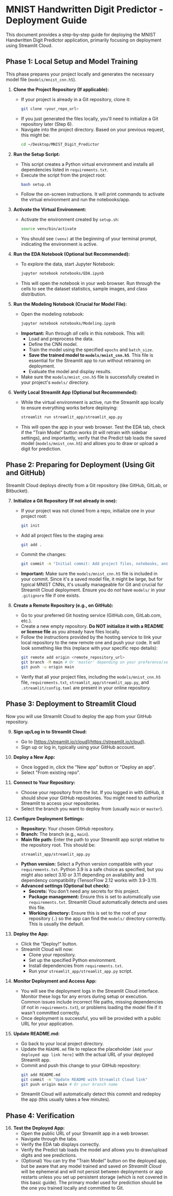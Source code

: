 # MNIST Handwritten Digit Predictor - Deployment Guide

This document provides a step-by-step guide for deploying the MNIST Handwritten Digit Predictor application, primarily focusing on deployment using Streamlit Cloud.

## Phase 1: Local Setup and Model Training

This phase prepares your project locally and generates the necessary model file (`models/mnist_cnn.h5`).

1.  **Clone the Project Repository (If applicable):**
    *   If your project is already in a Git repository, clone it:
        ```bash
        git clone <your_repo_url>
        ```
    *   If you just generated the files locally, you'll need to initialize a Git repository later (Step 6).
    *   Navigate into the project directory. Based on your previous request, this might be:
        ```bash
        cd ~/Desktop/MNIST_Digit_Predictor
        ```

2.  **Run the Setup Script:**
    *   This script creates a Python virtual environment and installs all dependencies listed in `requirements.txt`.
    *   Execute the script from the project root:
        ```bash
        bash setup.sh
        ```
    *   Follow the on-screen instructions. It will print commands to activate the virtual environment and run the notebooks/app.

3.  **Activate the Virtual Environment:**
    *   Activate the environment created by `setup.sh`:
        ```bash
        source venv/bin/activate
        ```
    *   You should see `(venv)` at the beginning of your terminal prompt, indicating the environment is active.

4.  **Run the EDA Notebook (Optional but Recommended):**
    *   To explore the data, start Jupyter Notebook:
        ```bash
        jupyter notebook notebooks/EDA.ipynb
        ```
    *   This will open the notebook in your web browser. Run through the cells to see the dataset statistics, sample images, and class distribution.

5.  **Run the Modeling Notebook (Crucial for Model File):**
    *   Open the modeling notebook:
        ```bash
        jupyter notebook notebooks/Modeling.ipynb
        ```
    *   **Important:** Run through *all* cells in this notebook. This will:
        *   Load and preprocess the data.
        *   Define the CNN model.
        *   Train the model using the specified `epochs` and `batch_size`.
        *   **Save the trained model to `models/mnist_cnn.h5`**. This file is essential for the Streamlit app to run without retraining on deployment.
        *   Evaluate the model and display results.
    *   Make sure the `models/mnist_cnn.h5` file is successfully created in your project's `models/` directory.

6.  **Verify Local Streamlit App (Optional but Recommended):**
    *   While the virtual environment is active, run the Streamlit app locally to ensure everything works before deploying:
        ```bash
        streamlit run streamlit_app/streamlit_app.py
        ```
    *   This will open the app in your web browser. Test the EDA tab, check if the "Train Model" button works (it will retrain with sidebar settings), and importantly, verify that the Predict tab loads the saved model (`models/mnist_cnn.h5`) and allows you to draw or upload a digit for prediction.

## Phase 2: Preparing for Deployment (Using Git and GitHub)

Streamlit Cloud deploys directly from a Git repository (like GitHub, GitLab, or Bitbucket).

7.  **Initialize a Git Repository (If not already in one):**
    *   If your project was not cloned from a repo, initialize one in your project root:
        ```bash
        git init
        ```
    *   Add all project files to the staging area:
        ```bash
        git add .
        ```
    *   Commit the changes:
        ```bash
        git commit -m "Initial commit: Add project files, notebooks, and trained model"
        ```
    *   **Important:** Make sure the `models/mnist_cnn.h5` file is included in your commit. Since it's a saved model file, it might be large, but for typical MNIST CNNs, it's usually manageable for Git and crucial for Streamlit Cloud deployment. Ensure you do *not* have `models/` in your `.gitignore` file if one exists.

8.  **Create a Remote Repository (e.g., on GitHub):**
    *   Go to your preferred Git hosting service (GitHub.com, GitLab.com, etc.).
    *   Create a new empty repository. **Do NOT initialize it with a README or license file** as you already have files locally.
    *   Follow the instructions provided by the hosting service to link your local repository to the new remote one and push your code. It will look something like this (replace with your specific repo details):
        ```bash
        git remote add origin <remote_repository_url>
        git branch -M main # Or 'master' depending on your preference/service default
        git push -u origin main
        ```
    *   Verify that all your project files, including the `models/mnist_cnn.h5` file, `requirements.txt`, `streamlit_app/streamlit_app.py`, and `.streamlit/config.toml` are present in your online repository.

## Phase 3: Deployment to Streamlit Cloud

Now you will use Streamlit Cloud to deploy the app from your GitHub repository.

9.  **Sign up/Log in to Streamlit Cloud:**
    *   Go to [https://streamlit.io/cloud](https://streamlit.io/cloud).
    *   Sign up or log in, typically using your GitHub account.

10. **Deploy a New App:**
    *   Once logged in, click the "New app" button or "Deploy an app".
    *   Select "From existing repo".

11. **Connect to Your Repository:**
    *   Choose your repository from the list. If you logged in with GitHub, it should show your GitHub repositories. You might need to authorize Streamlit to access your repositories.
    *   Select the branch you want to deploy from (usually `main` or `master`).

12. **Configure Deployment Settings:**
    *   **Repository:** Your chosen GitHub repository.
    *   **Branch:** The branch (e.g., `main`).
    *   **Main file path:** Enter the path to your Streamlit app script relative to the repository root. This should be:
        ```
        streamlit_app/streamlit_app.py
        ```
    *   **Python version:** Select a Python version compatible with your `requirements.txt`. Python 3.9 is a safe choice as specified, but you might also select 3.10 or 3.11 depending on availability and dependency compatibility (TensorFlow 2.12 works with 3.9-3.11).
    *   **Advanced settings (Optional but check):**
        *   **Secrets:** You don't need any secrets for this project.
        *   **Package management:** Ensure this is set to automatically use `requirements.txt`. Streamlit Cloud automatically detects and uses this file.
        *   **Working directory:** Ensure this is set to the root of your repository (`.`) so the app can find the `models/` directory correctly. This is usually the default.

13. **Deploy the App:**
    *   Click the "Deploy!" button.
    *   Streamlit Cloud will now:
        *   Clone your repository.
        *   Set up the specified Python environment.
        *   Install dependencies from `requirements.txt`.
        *   Run your `streamlit_app/streamlit_app.py` script.

14. **Monitor Deployment and Access App:**
    *   You will see the deployment logs in the Streamlit Cloud interface. Monitor these logs for any errors during setup or execution. Common issues include incorrect file paths, missing dependencies (if not in `requirements.txt`), or problems loading the model file if it wasn't committed correctly.
    *   Once deployment is successful, you will be provided with a public URL for your application.

15. **Update README.md:**
    *   Go back to your local project directory.
    *   Update the `README.md` file to replace the placeholder `[Add your deployed app link here]` with the actual URL of your deployed Streamlit app.
    *   Commit and push this change to your GitHub repository:
        ```bash
        git add README.md
        git commit -m "Update README with Streamlit Cloud link"
        git push origin main # Or your branch name
        ```
    *   Streamlit Cloud will automatically detect this commit and redeploy the app (this usually takes a few minutes).

## Phase 4: Verification

16. **Test the Deployed App:**
    *   Open the public URL of your Streamlit app in a web browser.
    *   Navigate through the tabs.
    *   Verify the EDA tab displays correctly.
    *   Verify the Predict tab loads the model and allows you to draw/upload digits and see predictions.
    *   (Optional) You can try the "Train Model" button on the deployed app, but be aware that any model trained and saved *on Streamlit Cloud* will be ephemeral and will not persist between deployments or app restarts unless you set up persistent storage (which is not covered in this basic guide). The primary model used for prediction should be the one you trained locally and committed to Git. 